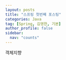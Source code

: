 ```yaml
---
layout: posts
title: "스프링 첫번째 포스팅"
categories: Java
tag: [Spring, 김영한, 기본]
author_profile: false
sidebar:
  nav: "counts"
---
```


객체지향
